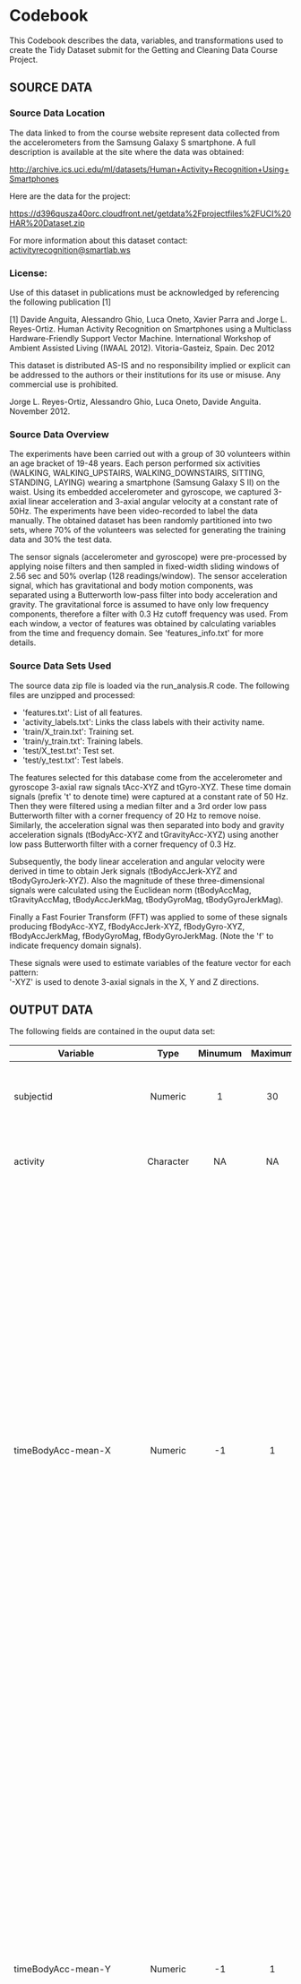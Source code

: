 # Codebook

This Codebook describes the data, variables, and transformations used to create the Tidy Dataset submit for the Getting and Cleaning Data Course Project.  

## SOURCE DATA 

### Source Data Location

The data linked to from the course website represent data collected from the accelerometers from the Samsung Galaxy S smartphone. A full description is available at the site where the data was obtained:

http://archive.ics.uci.edu/ml/datasets/Human+Activity+Recognition+Using+Smartphones

Here are the data for the project:

https://d396qusza40orc.cloudfront.net/getdata%2Fprojectfiles%2FUCI%20HAR%20Dataset.zip

For more information about this dataset contact: activityrecognition@smartlab.ws

### License:
Use of this dataset in publications must be acknowledged by referencing the following publication [1] 

[1] Davide Anguita, Alessandro Ghio, Luca Oneto, Xavier Parra and Jorge L. Reyes-Ortiz. Human Activity Recognition on Smartphones using a Multiclass Hardware-Friendly Support Vector Machine. International Workshop of Ambient Assisted Living (IWAAL 2012). Vitoria-Gasteiz, Spain. Dec 2012

This dataset is distributed AS-IS and no responsibility implied or explicit can be addressed to the authors or their institutions for its use or misuse. Any commercial use is prohibited.

Jorge L. Reyes-Ortiz, Alessandro Ghio, Luca Oneto, Davide Anguita. November 2012.

### Source Data Overview

The experiments have been carried out with a group of 30 volunteers within an age bracket of 19-48 years. Each person performed six activities (WALKING, WALKING_UPSTAIRS, WALKING_DOWNSTAIRS, SITTING, STANDING, LAYING) wearing a smartphone (Samsung Galaxy S II) on the waist. Using its embedded accelerometer and gyroscope, we captured 3-axial linear acceleration and 3-axial angular velocity at a constant rate of 50Hz. The experiments have been video-recorded to label the data manually. The obtained dataset has been randomly partitioned into two sets, where 70% of the volunteers was selected for generating the training data and 30% the test data. 

The sensor signals (accelerometer and gyroscope) were pre-processed by applying noise filters and then sampled in fixed-width sliding windows of 2.56 sec and 50% overlap (128 readings/window). The sensor acceleration signal, which has gravitational and body motion components, was separated using a Butterworth low-pass filter into body acceleration and gravity. The gravitational force is assumed to have only low frequency components, therefore a filter with 0.3 Hz cutoff frequency was used. From each window, a vector of features was obtained by calculating variables from the time and frequency domain. See 'features_info.txt' for more details. 

### Source Data Sets Used

The source data zip file is loaded via the run_analysis.R code.  The following files are unzipped and processed:
- 'features.txt': List of all features.
- 'activity_labels.txt': Links the class labels with their activity name.
- 'train/X_train.txt': Training set.
- 'train/y_train.txt': Training labels.
- 'test/X_test.txt': Test set.
- 'test/y_test.txt': Test labels.

The features selected for this database come from the accelerometer and gyroscope 3-axial raw signals tAcc-XYZ and tGyro-XYZ. These time domain signals (prefix 't' to denote time) were captured at a constant rate of 50 Hz. Then they were filtered using a median filter and a 3rd order low pass Butterworth filter with a corner frequency of 20 Hz to remove noise. Similarly, the acceleration signal was then separated into body and gravity acceleration signals (tBodyAcc-XYZ and tGravityAcc-XYZ) using another low pass Butterworth filter with a corner frequency of 0.3 Hz. 

Subsequently, the body linear acceleration and angular velocity were derived in time to obtain Jerk signals (tBodyAccJerk-XYZ and tBodyGyroJerk-XYZ). Also the magnitude of these three-dimensional signals were calculated using the Euclidean norm (tBodyAccMag, tGravityAccMag, tBodyAccJerkMag, tBodyGyroMag, tBodyGyroJerkMag). 

Finally a Fast Fourier Transform (FFT) was applied to some of these signals producing fBodyAcc-XYZ, fBodyAccJerk-XYZ, fBodyGyro-XYZ, fBodyAccJerkMag, fBodyGyroMag, fBodyGyroJerkMag. (Note the 'f' to indicate frequency domain signals). 

These signals were used to estimate variables of the feature vector for each pattern:  
'-XYZ' is used to denote 3-axial signals in the X, Y and Z directions.

##
## OUTPUT DATA

The following fields are contained in the ouput data set:

|Variable|Type|Minumum|Maximum|Description|
|--------|:----:|:-------:|:-------:|-----------|
|	subjectid	|	Numeric	|	1	|	30	|	Identifies the subject who performed the activity. Its range is from 1 to 30.	|
|	activity	|	Character	|	NA	|	NA	|	Identifies the activity being performed and measured.  	|
|	timeBodyAcc-mean-X	|	Numeric	|	-1	|	1	|	This mean comes from the accelerometer 3-axial raw signals tAcc-XYZ in the X direction. The time domain signal was captured at a constant rate of 50 Hz. Then they were filtered using a median filter and a 3rd order low pass Butterworth filter with a corner frequency of 20 Hz to remove noise. Similarly, the acceleration signal was then separated into body and gravity acceleration signals (tBodyAcc-XYZ and tGravityAcc-XYZ) using another low pass Butterworth filter with a corner frequency of 0.3 Hz. 	|
|	timeBodyAcc-mean-Y	|	Numeric	|	-1	|	1	|	This mean comes from the gyroscope 3-axial raw signals tGyro-XYZ in the Y direction. The time domain signal was captured at a constant rate of 50 Hz. Then they were filtered using a median filter and a 3rd order low pass Butterworth filter with a corner frequency of 20 Hz to remove noise. Similarly, the acceleration signal was then separated into body and gravity acceleration signals (tBodyAcc-XYZ and tGravityAcc-XYZ) using another low pass Butterworth filter with a corner frequency of 0.3 Hz. 	|
|	timeBodyAcc-mean-Z	|	Numeric	|	-1	|	1	|	This mean comes from the gyroscope 3-axial raw signals tGyro-XYZ in the z direction. The time domain signal was captured at a constant rate of 50 Hz. Then they were filtered using a median filter and a 3rd order low pass Butterworth filter with a corner frequency of 20 Hz to remove noise. Similarly, the acceleration signal was then separated into body and gravity acceleration signals (tBodyAcc-XYZ and tGravityAcc-XYZ) using another low pass Butterworth filter with a corner frequency of 0.3 Hz. 	|
|	timeBodyAcc-stddev-X	|	Numeric	|	-1	|	1	|	This standard deviation comes from the accelerometer 3-axial raw signals tAcc-XYZ in the X direction. The time domain signal was captured at a constant rate of 50 Hz. Then they were filtered using a median filter and a 3rd order low pass Butterworth filter with a corner frequency of 20 Hz to remove noise. Similarly, the acceleration signal was then separated into body and gravity acceleration signals (tBodyAcc-XYZ and tGravityAcc-XYZ) using another low pass Butterworth filter with a corner frequency of 0.3 Hz. 	|
|	timeBodyAcc-stddev-Y	|	Numeric	|	-1	|	1	|	This standard deviation comes from the gyroscope 3-axial raw signals tGyro-XYZ in the Y direction. The time domain signal was captured at a constant rate of 50 Hz. Then they were filtered using a median filter and a 3rd order low pass Butterworth filter with a corner frequency of 20 Hz to remove noise. Similarly, the acceleration signal was then separated into body and gravity acceleration signals (tBodyAcc-XYZ and tGravityAcc-XYZ) using another low pass Butterworth filter with a corner frequency of 0.3 Hz. 	|
|	timeBodyAcc-stddev-Z	|	Numeric	|	-1	|	1	|	This standard deviation comes from the gyroscope 3-axial raw signals tGyro-XYZ in the z direction. The time domain signal was captured at a constant rate of 50 Hz. Then they were filtered using a median filter and a 3rd order low pass Butterworth filter with a corner frequency of 20 Hz to remove noise. Similarly, the acceleration signal was then separated into body and gravity acceleration signals (tBodyAcc-XYZ and tGravityAcc-XYZ) using another low pass Butterworth filter with a corner frequency of 0.3 Hz. 	|
|	timeGravityAcc-mean-X	|	Numeric	|	-1	|	1	|	This mean comes from the accelerometer 3-axial raw signals tAcc-XYZ in the X direction. The time domain signal was captured at a constant rate of 50 Hz. Then they were filtered using a median filter and a 3rd order low pass Butterworth filter with a corner frequency of 20 Hz to remove noise. Similarly, the acceleration signal was then separated into body and gravity acceleration signals (tBodyAcc-XYZ and tGravityAcc-XYZ) using another low pass Butterworth filter with a corner frequency of 0.3 Hz. 	|
|	timeGravityAcc-mean-Y	|	Numeric	|	-1	|	1	|	This mean comes from the gyroscope 3-axial raw signals tGyro-XYZ in the Y direction. The time domain signal was captured at a constant rate of 50 Hz. Then they were filtered using a median filter and a 3rd order low pass Butterworth filter with a corner frequency of 20 Hz to remove noise. Similarly, the acceleration signal was then separated into body and gravity acceleration signals (tBodyAcc-XYZ and tGravityAcc-XYZ) using another low pass Butterworth filter with a corner frequency of 0.3 Hz. 	|
|	timeGravityAcc-mean-Z	|	Numeric	|	-1	|	1	|	This mean comes from the gyroscope 3-axial raw signals tGyro-XYZ in the z direction. The time domain signal was captured at a constant rate of 50 Hz. Then they were filtered using a median filter and a 3rd order low pass Butterworth filter with a corner frequency of 20 Hz to remove noise. Similarly, the acceleration signal was then separated into body and gravity acceleration signals (tBodyAcc-XYZ and tGravityAcc-XYZ) using another low pass Butterworth filter with a corner frequency of 0.3 Hz. 	|
|	timeGravityAcc-stddev-X	|	Numeric	|	-1	|	1	|	This standard deviation comes from the accelerometer 3-axial raw signals tAcc-XYZ in the X direction. The time domain signal was captured at a constant rate of 50 Hz. Then they were filtered using a median filter and a 3rd order low pass Butterworth filter with a corner frequency of 20 Hz to remove noise. Similarly, the acceleration signal was then separated into body and gravity acceleration signals (tBodyAcc-XYZ and tGravityAcc-XYZ) using another low pass Butterworth filter with a corner frequency of 0.3 Hz. 	|
|	timeGravityAcc-stddev-Y	|	Numeric	|	-1	|	1	|	This standard deviation comes from the gyroscope 3-axial raw signals tGyro-XYZ in the Y direction. The time domain signal was captured at a constant rate of 50 Hz. Then they were filtered using a median filter and a 3rd order low pass Butterworth filter with a corner frequency of 20 Hz to remove noise. Similarly, the acceleration signal was then separated into body and gravity acceleration signals (tBodyAcc-XYZ and tGravityAcc-XYZ) using another low pass Butterworth filter with a corner frequency of 0.3 Hz. 	|
|	timeGravityAcc-stddev-Z	|	Numeric	|	-1	|	1	|	This standard deviation comes from the gyroscope 3-axial raw signals tGyro-XYZ in the z direction. The time domain signal was captured at a constant rate of 50 Hz. Then they were filtered using a median filter and a 3rd order low pass Butterworth filter with a corner frequency of 20 Hz to remove noise. Similarly, the acceleration signal was then separated into body and gravity acceleration signals (tBodyAcc-XYZ and tGravityAcc-XYZ) using another low pass Butterworth filter with a corner frequency of 0.3 Hz. 	|
|	timeBodyAccJerk-mean-X	|	Numeric	|	-1	|	1	|	Mean of the body linear acceleration and angular velocity were derived in time to obtain Jerk signals in the X direction.	|
|	timeBodyAccJerk-mean-Y	|	Numeric	|	-1	|	1	|	Mean of the body linear acceleration and angular velocity were derived in time to obtain Jerk signals in the Y direction.	|
|	timeBodyAccJerk-mean-Z	|	Numeric	|	-1	|	1	|	Mean of the body linear acceleration and angular velocity were derived in time to obtain Jerk signals in the Z direction.	|
|	timeBodyAccJerk-stddev-X	|	Numeric	|	-1	|	1	|	Standard deviation of the body linear acceleration and angular velocity were derived in time to obtain Jerk signals in the X direction.	|
|	timeBodyAccJerk-stddev-Y	|	Numeric	|	-1	|	1	|	Standard deviation of the body linear acceleration and angular velocity were derived in time to obtain Jerk signals in the Y direction.	|
|	timeBodyAccJerk-stddev-Z	|	Numeric	|	-1	|	1	|	Standard deviation of the body linear acceleration and angular velocity were derived in time to obtain Jerk signals in the Z direction.	|
|	timeBodyGyro-mean-X	|	Numeric	|	-1	|	1	|	This mean comes from the gyroscope 3-axial raw signals tGyro-XYZ. The time domain signal was captured in the X direction at a constant rate of 50 Hz. Then they were filtered using a median filter and a 3rd order low pass Butterworth filter with a corner frequency of 20 Hz to remove noise. 	|
|	timeBodyGyro-mean-Y	|	Numeric	|	-1	|	1	|	This mean comes from the gyroscope 3-axial raw signals tGyro-XYZ. The time domain signal was captured in the Y direction at a constant rate of 50 Hz. Then they were filtered using a median filter and a 3rd order low pass Butterworth filter with a corner frequency of 20 Hz to remove noise. 	|
|	timeBodyGyro-mean-Z	|	Numeric	|	-1	|	1	|	This mean comes from the gyroscope 3-axial raw signals tGyro-XYZ. The time domain signal was captured in the Z direction at a constant rate of 50 Hz. Then they were filtered using a median filter and a 3rd order low pass Butterworth filter with a corner frequency of 20 Hz to remove noise. 	|
|	timeBodyGyro-stddev-X	|	Numeric	|	-1	|	1	|	This standard deviation comes from the gyroscope 3-axial raw signals tGyro-XYZ. The time domain signal was captured in the X direction at a constant rate of 50 Hz. Then they were filtered using a median filter and a 3rd order low pass Butterworth filter with a corner frequency of 20 Hz to remove noise. 	|
|	timeBodyGyro-stddev-Y	|	Numeric	|	-1	|	1	|	This standard deviation comes from the gyroscope 3-axial raw signals tGyro-XYZ. The time domain signal was captured in the Y direction at a constant rate of 50 Hz. Then they were filtered using a median filter and a 3rd order low pass Butterworth filter with a corner frequency of 20 Hz to remove noise. 	|
|	timeBodyGyro-stddev-Z	|	Numeric	|	-1	|	1	|	This standard deviation comes from the gyroscope 3-axial raw signals tGyro-XYZ. The time domain signal was captured in the Z direction at a constant rate of 50 Hz. Then they were filtered using a median filter and a 3rd order low pass Butterworth filter with a corner frequency of 20 Hz to remove noise. 	|
|	timeBodyGyroJerk-mean-X	|	Numeric	|	-1	|	1	|	Mean of the body linear acceleration and angular velocity were derived in time to obtain Jerk signals in the X direction.	|
|	timeBodyGyroJerk-mean-Y	|	Numeric	|	-1	|	1	|	Mean of the body linear acceleration and angular velocity were derived in time to obtain Jerk signals in the Y direction.	|
|	timeBodyGyroJerk-mean-Z	|	Numeric	|	-1	|	1	|	Mean of the body linear acceleration and angular velocity were derived in time to obtain Jerk signals in the Z direction.	|
|	timeBodyGyroJerk-stddev-X	|	Numeric	|	-1	|	1	|	Standard deviation of the body linear acceleration and angular velocity were derived in time to obtain Jerk signals in the X direction.	|
|	timeBodyGyroJerk-stddev-Y	|	Numeric	|	-1	|	1	|	Standard deviation of the body linear acceleration and angular velocity were derived in time to obtain Jerk signals in the Y direction.	|
|	timeBodyGyroJerk-stddev-Z	|	Numeric	|	-1	|	1	|	Standard deviation of the body linear acceleration and angular velocity were derived in time to obtain Jerk signals in the Z direction.	|
|	timeBodyAccMag-mean	|	Numeric	|	-1	|	1	|	Mean of the body linear acceleration and angular velocity were derived in time to obtain Jerk signals. Also the magnitude of these three-dimensional signals were calculated using the Euclidean norm.	|
|	timeBodyAccMag-stddev	|	Numeric	|	-1	|	1	|	Standard deviation of the body linear acceleration and angular velocity were derived in time to obtain Jerk signals. Also the magnitude of these three-dimensional signals were calculated using the Euclidean norm.	|
|	timeGravityAccMag-mean	|	Numeric	|	-1	|	1	|	Mean of the body linear acceleration and angular velocity were derived in time to obtain Jerk signals. Also the magnitude of these three-dimensional signals were calculated using the Euclidean norm.	|
|	timeGravityAccMag-stddev	|	Numeric	|	-1	|	1	|	Standard deviation of the body linear acceleration and angular velocity were derived in time to obtain Jerk signals. Also the magnitude of these three-dimensional signals were calculated using the Euclidean norm.	|
|	timeBodyAccJerkMag-mean	|	Numeric	|	-1	|	1	|	Mean of the body linear acceleration and angular velocity were derived in time to obtain Jerk signals. Also the magnitude of these three-dimensional signals were calculated using the Euclidean norm.	|
|	timeBodyAccJerkMag-stddev	|	Numeric	|	-1	|	1	|	Standard deviation of the body linear acceleration and angular velocity were derived in time to obtain Jerk signals. Also the magnitude of these three-dimensional signals were calculated using the Euclidean norm.	|
|	timeBodyGyroMag-mean	|	Numeric	|	-1	|	1	|	Mean of the body linear acceleration and angular velocity were derived in time to obtain Jerk signals. Also the magnitude of these three-dimensional signals were calculated using the Euclidean norm.	|
|	timeBodyGyroMag-stddev	|	Numeric	|	-1	|	1	|	Standard deviation of the body linear acceleration and angular velocity were derived in time to obtain Jerk signals. Also the magnitude of these three-dimensional signals were calculated using the Euclidean norm.	|
|	timeBodyGyroJerkMag-mean	|	Numeric	|	-1	|	1	|	Mean of the body linear acceleration and angular velocity were derived in time to obtain Jerk signals. Also the magnitude of these three-dimensional signals were calculated using the Euclidean norm.	|
|	timeBodyGyroJerkMag-stddev	|	Numeric	|	-1	|	1	|	Standard deviation of the body linear acceleration and angular velocity were derived in time to obtain Jerk signals. Also the magnitude of these three-dimensional signals were calculated using the Euclidean norm.	|
|	freqBodyAcc-mean-X	|	Numeric	|	-1	|	1	|	Mean of frequency domain signal in the X direction.  Fast Fourier Transform (FFT) was applied.	|
|	freqBodyAcc-mean-Y	|	Numeric	|	-1	|	1	|	Mean of frequency domain signal in the Y direction.  Fast Fourier Transform (FFT) was applied.	|
|	freqBodyAcc-mean-Z	|	Numeric	|	-1	|	1	|	Mean of frequency domain signal in the Z direction.  Fast Fourier Transform (FFT) was applied.	|
|	freqBodyAcc-stddev-X	|	Numeric	|	-1	|	1	|	Standard deviation of frequency domain signal in the X direction.  Fast Fourier Transform (FFT) was applied.	|
|	freqBodyAcc-stddev-Y	|	Numeric	|	-1	|	1	|	Standard deviation of frequency domain signal in the Y direction.  Fast Fourier Transform (FFT) was applied.	|
|	freqBodyAcc-stddev-Z	|	Numeric	|	-1	|	1	|	Standard deviation of frequency domain signal in the Z direction.  Fast Fourier Transform (FFT) was applied.	|
|	freqBodyAccJerk-mean-X	|	Numeric	|	-1	|	1	|	Mean of frequency domain signal in the X direction.  Fast Fourier Transform (FFT) was applied.	|
|	freqBodyAccJerk-mean-Y	|	Numeric	|	-1	|	1	|	Mean of frequency domain signal in the Y direction.  Fast Fourier Transform (FFT) was applied.	|
|	freqBodyAccJerk-mean-Z	|	Numeric	|	-1	|	1	|	Mean of frequency domain signal in the Z direction.  Fast Fourier Transform (FFT) was applied.	|
|	freqBodyAccJerk-stddev-X	|	Numeric	|	-1	|	1	|	Standard deviation of frequency domain signal in the X direction.  Fast Fourier Transform (FFT) was applied.	|
|	freqBodyAccJerk-stddev-Y	|	Numeric	|	-1	|	1	|	Standard deviation of frequency domain signal in the Y direction.  Fast Fourier Transform (FFT) was applied.	|
|	freqBodyAccJerk-stddev-Z	|	Numeric	|	-1	|	1	|	Standard deviation of frequency domain signal in the Z direction.  Fast Fourier Transform (FFT) was applied.	|
|	freqBodyGyro-mean-X	|	Numeric	|	-1	|	1	|	Mean of frequency domain signal in the X direction.  Fast Fourier Transform (FFT) was applied.	|
|	freqBodyGyro-mean-Y	|	Numeric	|	-1	|	1	|	Mean of frequency domain signal in the Y direction.  Fast Fourier Transform (FFT) was applied.	|
|	freqBodyGyro-mean-Z	|	Numeric	|	-1	|	1	|	Mean of frequency domain signal in the Z direction.  Fast Fourier Transform (FFT) was applied.	|
|	freqBodyGyro-stddev-X	|	Numeric	|	-1	|	1	|	Standard deviation of frequency domain signal in the X direction.  Fast Fourier Transform (FFT) was applied.	|
|	freqBodyGyro-stddev-Y	|	Numeric	|	-1	|	1	|	Standard deviation of frequency domain signal in the Y direction.  Fast Fourier Transform (FFT) was applied.	|
|	freqBodyGyro-stddev-Z	|	Numeric	|	-1	|	1	|	Standard deviation of frequency domain signal in the Z direction.  Fast Fourier Transform (FFT) was applied.	|
|	freqBodyAccMag-mean	|	Numeric	|	-1	|	1	|	Mean of requency domain signal.  	|
|	freqBodyAccMag-stddev	|	Numeric	|	-1	|	1	|	Mean of requency domain signal.  	|
|	freqBodyBodyAccJerkMag-mean	|	Numeric	|	-1	|	1	|	Mean of frequency domain signal.  Fast Fourier Transform (FFT) was applied.	|
|	freqBodyBodyAccJerkMag-stddev	|	Numeric	|	-1	|	1	|	Standard deviation of frequency domain signal.  Fast Fourier Transform (FFT) was applied.	|
|	freqBodyBodyGyroMag-mean	|	Numeric	|	-1	|	1	|	Mean of frequency domain signal.  Fast Fourier Transform (FFT) was applied.	|
|	freqBodyBodyGyroMag-stddev	|	Numeric	|	-1	|	1	|	Standard deviation of frequency domain signal.  Fast Fourier Transform (FFT) was applied.	|
|	freqBodyBodyGyroJerkMag-mean	|	Numeric	|	-1	|	1	|	Mean of frequency domain signal.  Fast Fourier Transform (FFT) was applied.	|
|	freqBodyBodyGyroJerkMag-stddev	|	Numeric	|	-1	|	1	|	Standard deviation of frequency domain signal.  Fast Fourier Transform (FFT) was applied.	|

##
## WORKING DATA:

The following fields are used in the run_analysis.R code, they appear in the order in which they are used:

|Variable|Type|Minumum|Maximum|Description|
|--------|:----:|:-------:|:-------:|-----------|
|tempfile       |tempfile()   |  NA     |  NA     |Used to download and unzip source data file from the web.           |
|features|data frame|NA|NA|Stores values from features.txt.  There is one row for each variable in the xtrain and xtest datasets. Each row is unique.  The second column contains the variable name and is used in colnames() function.  The matching is done by position and relies on the accuracy of the source data.|
|activitylabels|data frame|NA|NA|Stores values from activity_labels.txt.  There is one row for each activity in the xtrain and xtest datasets.  6 possible values.  The first column contains the activity id, the second column translates the id into a readable format.  Example: 1, WALKING.  The first column is matched to the activity id in the xtrain and xtest datasets, then the data in the second column is used in the output dataset.    
|subjecttrain|data frame|NA|NA|Stores values from subject_train.txt.  Each row contains a subject id.  There is one row in the subject training dataset for each row in the xtrain dataset.  It identifies the subject that produced the data for each training dataset row. 
|xtrain|data frame|NA|NA|Stores values from X_train.txt.  Each row contains the measurements from one recording.  There is one row for each time data is collected.  There are multiple rows for each subject for each activity.|
|ytrain|data frame|NA|NA|Stores values from Y_train.txt.  Each row contains an activity code - possible values 1 through 6.   There is one row in the Y train dataset for each row in the X train dataset.  It identifies the activity being performed when data was collected.|    
|alltrain|data frame|NA|NA|Vertically combines the columns from subjecttrain, ytrain and xtrain to create one dataset.  Used later to combine with the test data into a complete dataset for the experiment.|  
|subjecttest|data frame|NA|NA|Stores values from subject_test.txt.  Each row contains a subject id.  There is one row in the subject test dataset for each row in the xtest dataset.  It identifies the subject that produced the data for each test dataset row. 
|xtest|data frame|NA|NA|Stores values from X_test.txt.  Each row contains the measurements from one recording.  There is one row for each time data is collected.  There are multiple rows for each subject for each activity.|
|ytest|data frame|NA|NA|Stores values from Y_test.txt.  Each row contains an activity code - possible values 1 through 6.   There is one row in the Y test dataset for each row in the X test dataset.  It identifies the activity being performed when data was collected.|    
|alltest|data frame|NA|NA|Vertically combines the columns from subjecttest, ytest and xtest to create one dataset.  Used later to combine with the train data into a complete dataset for the experiment.|  
|allboth|data frame|NA|NA|Rows from alltrain and alltest horizontally combined into one dataframe.  Makes further processing esier with all data in a single dataframe|
|meanandstdonly|data frame|NA|NA|A subset of allboth, with only features of interest - those that measure mean or standard deviation.  The activity id data is replaced with the text label from the activitylabel dataframe.  Columns are renamed to make them more meaningful.|
|tidyDT|data table|NA|NA|The meanandstdonly dataframe is converted to a data table to make it easier to take the average of the measurements.  The average value of each measurement is calculated by subject id and by activity and stored in this data table.  This data table is written to the output file. |



